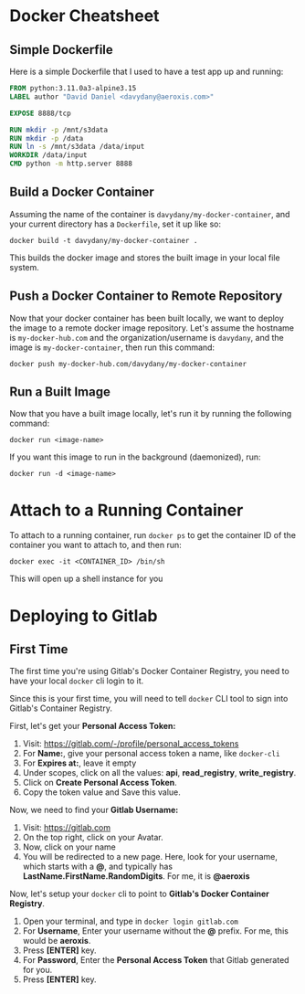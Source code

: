 # Docker Cheatsheet

## Simple Dockerfile

Here is a simple Dockerfile that I used to have a test app up and running:

```Dockerfile
FROM python:3.11.0a3-alpine3.15
LABEL author "David Daniel <davydany@aeroxis.com>"

EXPOSE 8888/tcp

RUN mkdir -p /mnt/s3data
RUN mkdir -p /data
RUN ln -s /mnt/s3data /data/input
WORKDIR /data/input
CMD python -m http.server 8888
```

## Build a Docker Container

Assuming the name of the container is `davydany/my-docker-container`, and your
current directory has a `Dockerfile`, set it up like so:

`docker build -t davydany/my-docker-container .`

This builds the docker image and stores the built image in your local file system.

## Push a Docker Container to Remote Repository

Now that your docker container has been built locally, we want to deploy the image 
to a remote docker image repository. Let's assume the hostname is `my-docker-hub.com`
and the organization/username is `davydany`, and the image is `my-docker-container`,
then run this command:

```
docker push my-docker-hub.com/davydany/my-docker-container
```

## Run a Built Image

Now that you have a built image locally, let's run it by running the following command:

```
docker run <image-name>
```

If you want this image to run in the background (daemonized), run:

```
docker run -d <image-name>
```

# Attach to a Running Container

To attach to a running container, run `docker ps` to get the container ID of the container you want to
attach to, and then run:

```
docker exec -it <CONTAINER_ID> /bin/sh
```

This will open up a shell instance for you 

# Deploying to Gitlab

## First Time

The first time you're using Gitlab's Docker Container Registry, you need to have your local `docker` cli login to it.


Since this is your first time, you will need to tell `docker` CLI tool to sign
into Gitlab's Container Registry. 

First, let's get your **Personal Access Token:**

1. Visit: https://gitlab.com/-/profile/personal_access_tokens 
2. For **Name:**, give your personal access token a name, like `docker-cli`
3. For **Expires at:**, leave it empty
4. Under scopes, click on all the values: **api**, **read_registry**, **write_registry**.
5. Click on **Create Personal Access Token**. 
6. Copy the token value and Save this value.

Now, we need to find your **Gitlab Username:**

1. Visit: https://gitlab.com
2. On the top right, click on your Avatar.
3. Now, click on your name
4. You will be redirected to a new page. Here, look for your username, which 
starts with a **@**, and typically has **LastName.FirstName.RandomDigits**. 
For me, it is **@aeroxis**

Now, let's setup your `docker` cli to point to **Gitlab's Docker Container Registry**.

1. Open your terminal, and type in `docker login gitlab.com`
2. For **Username**, Enter your username without the **@** prefix. For me, 
this would be **aeroxis**.
3. Press **[ENTER]** key.
4. For **Password**, Enter the **Personal Access Token** that Gitlab generated for you.
5. Press **[ENTER]** key.

